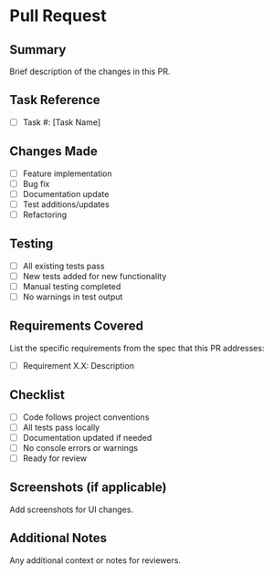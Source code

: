 # Pull Request

## Summary
Brief description of the changes in this PR.

## Task Reference
- [ ] Task #: [Task Name]

## Changes Made
- [ ] Feature implementation
- [ ] Bug fix
- [ ] Documentation update
- [ ] Test additions/updates
- [ ] Refactoring

## Testing
- [ ] All existing tests pass
- [ ] New tests added for new functionality
- [ ] Manual testing completed
- [ ] No warnings in test output

## Requirements Covered
List the specific requirements from the spec that this PR addresses:
- [ ] Requirement X.X: Description

## Checklist
- [ ] Code follows project conventions
- [ ] All tests pass locally
- [ ] Documentation updated if needed
- [ ] No console errors or warnings
- [ ] Ready for review

## Screenshots (if applicable)
Add screenshots for UI changes.

## Additional Notes
Any additional context or notes for reviewers.